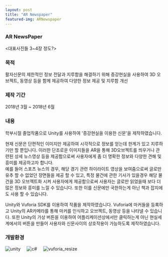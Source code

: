 ```yaml
---
layout: post
title: "AR Newspaper"
featured-img: ARNewspaper
---
```

### AR NewsPaper
<대표사진들  3~4장 정도?>


### 목적
활자신문의 제한적인 정보 전달과 지루함을 해결하기 위해 증강현실을 사용하여 3D 오브젝트, 동영상 등을 함께 제공하여 다양한 정보 제공 및 지루함 개선

### 제작 기간
2018년 3월 ~ 2018년 6월

### 내용
학부시절 졸업작품으로 Unity를 사용하여 '증강현실을 이용한 신문'을 제작하였습니다. 

현재 신문은 단편적인 이미지만 제공하여 시각적으로 정보를 얻는데 한계가 있고 지루하기만 할 뿐입니다. 이러한 단조로운 이미지들을 AR을 통해 3D오브젝트를 띄우거나 관련된 상세 뉴스영상 등을 제공함으로써 사용자에게 좀 더 명확한 정보와 다양한 견해 및 흥미를 제공하고자 합니다.  
 예를 들어 스포츠 뉴스의 경우, 해당 경기 관련 하이라이트 영상을 보여줌으로써 글로만 유추 할 수 없었던 장면들을 제공 할 수 있고, 특정 물건에 관한 기사가 있을경우 해당 물건을 3D 오브젝트화 시켜 사용자에게 제공함으로써 사용자는 글로만 읽었을때 보다 더 많은 정보와 흥미를 느낄 수 있습니다. 또한 이를 신문에만 국한하는게 아닌 책과 잡지에도 사용 할 수 있습니다.

Unity와 Vuforia SDK를 이용하여 작품을 제작하였습니다. Vuforia에 마커들을 등록하고 Unity의 AR카메라를 통해 마커를 인식하고 오브젝트, 동영상 등을 나타낼 수 있습니다. 또한 Unity의 가상 버튼을 이용하여 어플리케이션상에서만 클릭하는게 아닌 현실세계에서의 버튼을 만들어 사용자와 신문사이의 상호작용이 가능하도록 제작하였습니다.

### 개발환경
![unity](https://user-images.githubusercontent.com/44697835/86319504-a1ca4180-bc6f-11ea-81b7-51601427b49b.png)  &nbsp; &nbsp;  ![c#](https://user-images.githubusercontent.com/44697835/86319304-34b6ac00-bc6f-11ea-9b19-00067f7b6457.png)  &nbsp; &nbsp;  ![vuforia_resize](https://user-images.githubusercontent.com/44697835/86773855-fc5d0680-c090-11ea-981a-fe40c014873b.png)

